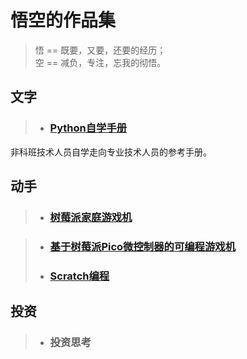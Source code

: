 # 悟空的作品集

> 悟 == 既要，又要，还要的经历；  
> 空 == 减负，专注，忘我的彻悟。

## 文字

> * ### [Python自学手册](/PythonHandbook/)  
非科班技术人员自学走向专业技术人员的参考手册。


## 动手

> * ### [树莓派家庭游戏机](/RaspberryPi-FC/)

> * ### [基于树莓派Pico微控制器的可编程游戏机](/Pico/)
>   
> * ### [Scratch编程](/scratch/)

## 投资

> * ### 投资思考

